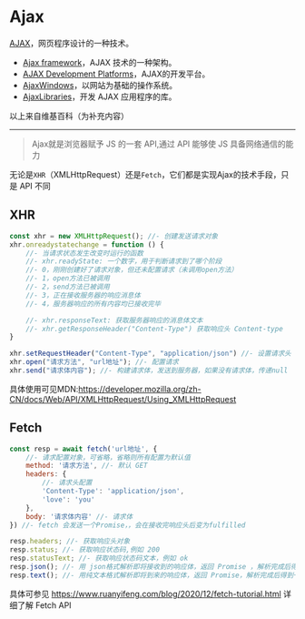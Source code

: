 # Ajax

[AJAX](https://zh.wikipedia.org/wiki/AJAX)，网页程序设计的一种技术。

- [Ajax framework](https://zh.wikipedia.org/w/index.php?title=Ajax_framework&action=edit&redlink=1)，AJAX 技术的一种架构。
- [AJAX Development Platforms](https://zh.wikipedia.org/w/index.php?title=AJAX_Development_Platforms&action=edit&redlink=1)，AJAX的开发平台。
- [AjaxWindows](https://zh.wikipedia.org/w/index.php?title=AjaxWindows&action=edit&redlink=1)，以网站为基础的操作系统。
- [AjaxLibraries](https://zh.wikipedia.org/w/index.php?title=AjaxLibraries&action=edit&redlink=1)，开发 AJAX 应用程序的库。

以上来自维基百科（为补充内容）

---

> Ajax就是浏览器赋予 JS 的一套 API,通过 API 能够使 JS 具备网络通信的能力

无论是`XHR`（XMLHttpRequest）还是`Fetch`，它们都是实现Ajax的技术手段，只是 API 不同

## XHR

```js
const xhr = new XMLHttpRequest(); //- 创建发送请求对象
xhr.onreadystatechange = function () {
    //- 当请求状态发生改变时运行的函数
    //- xhr.readyState: 一个数字，用于判断请求到了哪个阶段
    //- 0，刚刚创建好了请求对象，但还未配置请求（未调用open方法）
    //- 1，open方法已被调用
    //- 2，send方法已被调用
    //- 3，正在接收服务器的响应消息体
    //- 4，服务器响应的所有内容均已接收完毕

    //- xhr.responseText: 获取服务器响应的消息体文本
    //- xhr.getResponseHeader("Content-Type") 获取响应头 Content-type
}

xhr.setRequestHeader("Content-Type", "application/json") //- 设置请求头
xhr.open("请求方法", "url地址"); //- 配置请求
xhr.send("请求体内容"); //- 构建请求体，发送到服务器，如果没有请求体，传递null
```
具体使用可见MDN:https://developer.mozilla.org/zh-CN/docs/Web/API/XMLHttpRequest/Using_XMLHttpRequest
## Fetch

```js
const resp = await fetch('url地址', {
    //- 请求配置对象，可省略，省略则所有配置为默认值
    method: '请求方法', //- 默认 GET
    headers: {
        //- 请求头配置
        'Content-Type': 'application/json',
        'love': 'you'
    },
    body: '请求体内容' //- 请求体
}) //- fetch 会发送一个Promise，，会在接收完响应头后变为fulfilled

resp.headers; //- 获取响应头对象
resp.status; //- 获取响应状态码,例如 200
resp.statusText; //- 获取响应状态码文本，例如 ok
resp.json(); //- 用 json格式解析即将接收到的响应体，返回 Promise ，解析完成后得到一个对象
resp.text(); //- 用纯文本格式解析即将到来的响应体，返回 Promise，解析完成后得到一个字符串
```

具体可参见 https://www.ruanyifeng.com/blog/2020/12/fetch-tutorial.html 详细了解 Fetch API